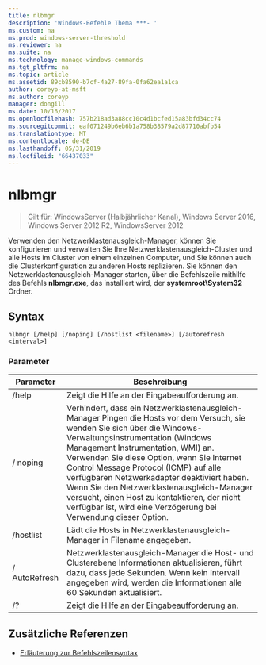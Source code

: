 ```yaml
---
title: nlbmgr
description: 'Windows-Befehle Thema ***- '
ms.custom: na
ms.prod: windows-server-threshold
ms.reviewer: na
ms.suite: na
ms.technology: manage-windows-commands
ms.tgt_pltfrm: na
ms.topic: article
ms.assetid: 89cb8590-b7cf-4a27-89fa-0fa62ea1a1ca
author: coreyp-at-msft
ms.author: coreyp
manager: dongill
ms.date: 10/16/2017
ms.openlocfilehash: 757b218ad3a88cc10c4d1bcfed15a83bfd34cc74
ms.sourcegitcommit: eaf071249b6eb6b1a758b38579a2d87710abfb54
ms.translationtype: MT
ms.contentlocale: de-DE
ms.lasthandoff: 05/31/2019
ms.locfileid: "66437033"
---
```

# <a name="nlbmgr"></a>nlbmgr

>Gilt für: WindowsServer (Halbjährlicher Kanal), Windows Server 2016, Windows Server 2012 R2, WindowsServer 2012

Verwenden den Netzwerklastenausgleich-Manager, können Sie konfigurieren und verwalten Sie Ihre Netzwerklastenausgleich-Cluster und alle Hosts im Cluster von einem einzelnen Computer, und Sie können auch die Clusterkonfiguration zu anderen Hosts replizieren. Sie können den Netzwerklastenausgleich-Manager starten, über die Befehlszeile mithilfe des Befehls **nlbmgr.exe**, das installiert wird, der **systemroot\System32** Ordner.
## <a name="syntax"></a>Syntax
```
nlbmgr [/help] [/noping] [/hostlist <filename>] [/autorefresh <interval>]
```
### <a name="parameters"></a>Parameter

|        Parameter        |                                                                                                                                                                                                Beschreibung                                                                                                                                                                                                |
|-------------------------|-----------------------------------------------------------------------------------------------------------------------------------------------------------------------------------------------------------------------------------------------------------------------------------------------------------------------------------------------------------------------------------------------------------|
|          /help          |                                                                                                                                                                                   Zeigt die Hilfe an der Eingabeaufforderung an.                                                                                                                                                                                    |
|         / noping         | Verhindert, dass ein Netzwerklastenausgleich-Manager Pingen die Hosts vor dem Versuch, sie wenden Sie sich über die Windows-Verwaltungsinstrumentation (Windows Management Instrumentation, WMI) an. Verwenden Sie diese Option, wenn Sie Internet Control Message Protocol (ICMP) auf alle verfügbaren Netzwerkadapter deaktiviert haben. Wenn Sie den Netzwerklastenausgleich-Manager versucht, einen Host zu kontaktieren, der nicht verfügbar ist, wird eine Verzögerung bei Verwendung dieser Option. |
|  /hostlist <filename>   |                                                                                                                                                                Lädt die Hosts in Netzwerklastenausgleich-Manager in Filename angegeben.                                                                                                                                                                 |
| / AutoRefresh <interval> |                                                                                                          Netzwerklastenausgleich-Manager die Host- und Clusterebene Informationen aktualisieren, führt dazu, dass jede <interval> Sekunden. Wenn kein Intervall angegeben wird, werden die Informationen alle 60 Sekunden aktualisiert.                                                                                                          |
|           /?            |                                                                                                                                                                                   Zeigt die Hilfe an der Eingabeaufforderung an.                                                                                                                                                                                    |

## <a name="additional-references"></a>Zusätzliche Referenzen
-   [Erläuterung zur Befehlszeilensyntax](command-line-syntax-key.md)

